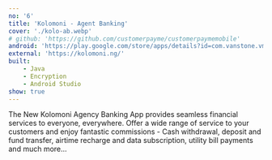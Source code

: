 ```yaml
---
no: '6'
title: 'Kolomoni - Agent Banking'
cover: './kolo-ab.webp'
# github: 'https://github.com/customerpayme/customerpaymemobile'
android: 'https://play.google.com/store/apps/details?id=com.vanstone.vm20sdk'
external: 'https://kolomoni.ng/'
built:
    - Java
    - Encryption
    - Android Studio
show: true
---
```


The New Kolomoni Agency Banking App provides seamless financial services to everyone, everywhere. Offer a wide range of service to your customers and enjoy fantastic commissions - Cash withdrawal, deposit and fund transfer, airtime recharge and data subscription, utility bill payments and much more...